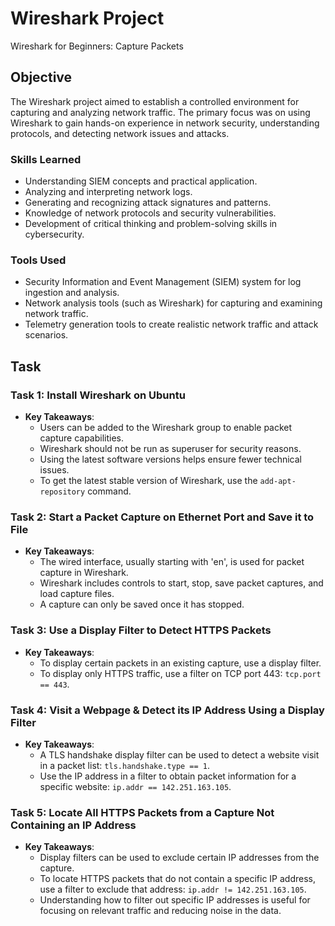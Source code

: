 # Wireshark Project
Wireshark for Beginners: Capture Packets

## Objective
The Wireshark project aimed to establish a controlled environment for capturing and analyzing network traffic. The primary focus was on using Wireshark to gain hands-on experience in network security, understanding protocols, and detecting network issues and attacks.

### Skills Learned

- Understanding SIEM concepts and practical application.
- Analyzing and interpreting network logs.
- Generating and recognizing attack signatures and patterns.
- Knowledge of network protocols and security vulnerabilities.
- Development of critical thinking and problem-solving skills in cybersecurity.

### Tools Used

- Security Information and Event Management (SIEM) system for log ingestion and analysis.
- Network analysis tools (such as Wireshark) for capturing and examining network traffic.
- Telemetry generation tools to create realistic network traffic and attack scenarios.

## Task

### Task 1: Install Wireshark on Ubuntu
- **Key Takeaways**:
  - Users can be added to the Wireshark group to enable packet capture capabilities.
  - Wireshark should not be run as superuser for security reasons.
  - Using the latest software versions helps ensure fewer technical issues.
  - To get the latest stable version of Wireshark, use the `add-apt-repository` command.

### Task 2: Start a Packet Capture on Ethernet Port and Save it to File
- **Key Takeaways**:
  - The wired interface, usually starting with 'en', is used for packet capture in Wireshark.
  - Wireshark includes controls to start, stop, save packet captures, and load capture files.
  - A capture can only be saved once it has stopped.

### Task 3: Use a Display Filter to Detect HTTPS Packets
- **Key Takeaways**:
  - To display certain packets in an existing capture, use a display filter.
  - To display only HTTPS traffic, use a filter on TCP port 443: `tcp.port == 443`.

### Task 4: Visit a Webpage & Detect its IP Address Using a Display Filter
- **Key Takeaways**:
  - A TLS handshake display filter can be used to detect a website visit in a packet list: `tls.handshake.type == 1`.
  - Use the IP address in a filter to obtain packet information for a specific website: `ip.addr == 142.251.163.105`.

### Task 5: Locate All HTTPS Packets from a Capture Not Containing an IP Address
- **Key Takeaways**:
  - Display filters can be used to exclude certain IP addresses from the capture.
  - To locate HTTPS packets that do not contain a specific IP address, use a filter to exclude that address: `ip.addr != 142.251.163.105`.
  - Understanding how to filter out specific IP addresses is useful for focusing on relevant traffic and reducing noise in the data.
